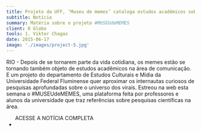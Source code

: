 ```yaml
---
title: Projeto da UFF, ‘Museu de memes’ cataloga estudos acadêmicos sobre virais da web
subtitle: Notícia
summary: Matéria sobre o projeto #MUSEUdeMEMES
client: O Globo
tools: 1. Viktor Chagas
date: 2015-06-17
image: './images/project-5.jpg'
---
```


RIO - Depois de se tornarem parte da vida cotidiana, os memes estão se tornando também objeto de estudos acadêmicos na área de comunicação. E um projeto do departamento de Estudos Culturais e Mídia da Universidade Federal Fluminense quer aproximar os internautas curiosos de pesquisas aprofundadas sobre o universo dos virais. Estreou na web esta semana o #MUSEUdeMEMES, uma plataforma feita por professores e alunos da universidade que traz referências sobre pesquisas científicas na área.           

<div class="post__share">
  <ul class="share__list list-reset">ACESSE A NOTÍCIA COMPLETA 
<li class="share__item"> 
      <a class="share__link share__facebook" href="
        http://oglobo.globo.com/sociedade/tecnologia/projeto-da-uff-museu-de-memes-cataloga-estudos-academicos-sobre-virais-da-web-16471054
        " onclick="window.open(this.href, 'pop-up', 'left=20,top=20,width=500,height=500,toolbar=1,resizable=0'); return false;" title="Link" rel="nofollow"><i class="fa-solid fa-link"></i></a>
    </li></ul></div>

<!-- <div class="gallery-box">
  <div class="gallery">
    <img src="/clipping/images/example-1.jpg" loading="lazy" alt="Project">
    <img src="/clipping/images/example-2.jpg" loading="lazy" alt="Project">
  </div>
  <em>Gallery / <a href="https://www.freepik.com/" target="_blank">Freepic</a></em>
</div>
-->
